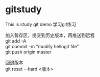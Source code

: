 # gitstudy
This is study git demo
学习git练习

加入暂存区，提交到历史版本，再推送到远程<br>
git add -A<br>
git commit -m "modify hellogit file"<br>
git push origin master<br>

回退版本<br>
git reset --hard <版本><br>
